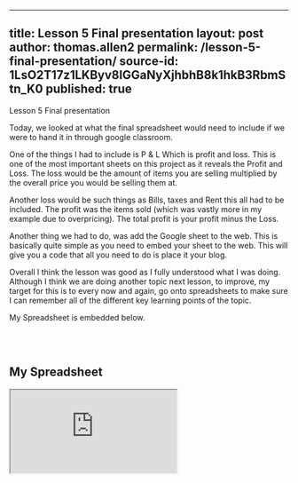 
---
title: Lesson 5 Final presentation
layout: post
author: thomas.allen2
permalink: /lesson-5-final-presentation/
source-id: 1LsO2T17z1LKByv8lGGaNyXjhbhB8k1hkB3RbmStn_K0
published: true
---
Lesson 5 Final presentation

Today, we looked at what the final spreadsheet would need to include if we were to hand it in through google classroom. 

One of the things I had to include is P & L Which is profit and loss. This is one of the most important sheets on this project as it reveals the  Profit and Loss. The loss would be the amount of items you are selling multiplied by the overall price you would be selling them at.

Another loss would be such things as Bills, taxes and Rent this all had to be included. The profit was the items sold (which was vastly more in my example due to overpricing). The total profit is your profit minus the Loss.

Another thing we had to do, was add the Google sheet to the web. This is basically quite simple as you need to embed your sheet to the web. This will give you a code that all you need to do is place it your blog. 

Overall I think the lesson was good as I fully understood what I was doing. Although I think we are doing another topic next lesson, to improve, my target for this is to every now and again, go onto spreadsheets to make sure I can remember all of the different key learning points of the topic.

My Spreadsheet is embedded below.


<br>
<br>

<h2> My Spreadsheet </h2>

<iframe src="https://docs.google.com/spreadsheets/d/e/2PACX-1vTSp5LTKMkv6WWYVd4KrsoDNF5bW2VjBQvX9G4VfqV1extRlOQssLnePg0O-DMaR_ij25erl67q40jt/pubhtml?widget=true&amp;headers=false"></iframe>
